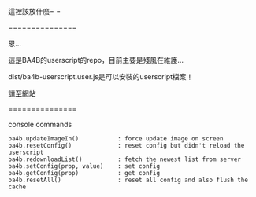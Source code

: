 這裡該放什麼= =

===============

恩…

這是BA4B的userscript的repo，目前主要是殘風在維護…

dist/ba4b-userscript.user.js是可以安裝的userscript檔案！

[請至網站](http://ba4b.net/)

===============

console commands
```
ba4b.updateImageIn()           : force update image on screen
ba4b.resetConfig()             : reset config but didn't reload the userscript
ba4b.redownloadList()          : fetch the newest list from server
ba4b.setConfig(prop, value)    : set config
ba4b.getConfig(prop)           : get config
ba4b.resetAll()                : reset all config and also flush the cache
```